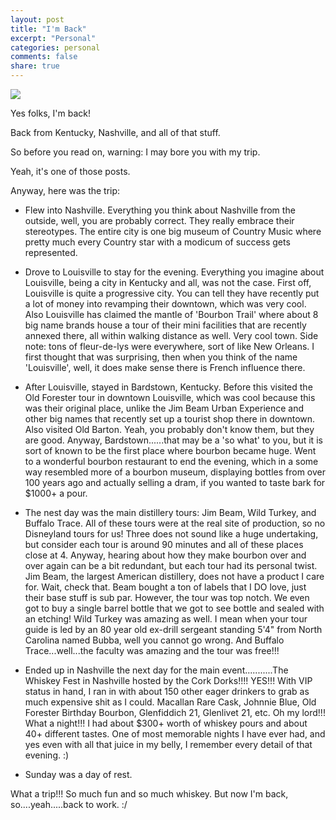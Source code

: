 ```yaml
---
layout: post
title: "I'm Back"
excerpt: "Personal"
categories: personal
comments: false
share: true
---
```



![](http://www.flylouisville.com/wp-content/uploads/SDF-Website-Route-Map-Large-Version-1024x681.jpeg)






Yes folks, I'm back!


Back from Kentucky, Nashville, and all of that stuff.


So before you read on, warning: I may bore you with my trip.


Yeah, it's one of those posts.




Anyway, here was the trip:


- Flew into Nashville. Everything you think about Nashville from the outside, well, you are probably correct. They really embrace their stereotypes. The entire city is one big museum of Country Music where pretty much every Country star with a modicum of success gets represented.


- Drove to Louisville to stay for the evening. Everything you imagine about Louisville, being a city in Kentucky and all, was not the case. First off, Louisville is quite a progressive city. You can tell they have recently put a lot of money into revamping their downtown, which was very cool. Also Louisville has claimed the mantle of 'Bourbon Trail' where about 8 big name brands house a tour of their mini facilities that are recently annexed there, all within walking distance as well. Very cool town.  Side note: tons of fleur-de-lys were everywhere, sort of like New Orleans. I first thought that was surprising, then when you think of the name 'Louisville', well, it does make sense there is French influence there.


- After Louisville, stayed in Bardstown, Kentucky. Before this visited the Old Forester tour in downtown Louisville, which was cool because this was their original place, unlike the Jim Beam Urban Experience and other big names that recently set up a tourist shop there in downtown. Also visited Old Barton. Yeah, you probably don't know them, but they are good. Anyway, Bardstown......that may be a 'so what' to you, but it is sort of known to be the first place where bourbon became huge. Went to a wonderful bourbon restaurant to end the evening, which in a some way resembled more of a bourbon museum, displaying bottles from over 100 years ago and actually selling a dram, if you wanted to taste bark for $1000+ a pour.

- The nest day was the main distillery tours: Jim Beam, Wild Turkey, and Buffalo Trace. All of these tours were at the real site of production, so no Disneyland tours for us! Three does not sound like a huge undertaking, but consider each tour is around 90 minutes and all of these places close at 4. Anyway, hearing about how they make bourbon over and over again can be a bit redundant, but each tour had its personal twist. Jim Beam, the largest American distillery, does not have a product I care for. Wait, check that. Beam bought a ton of labels that I DO love, just their base stuff is sub par. However, the tour was top notch. We even got to buy a single barrel bottle that we got to see bottle and sealed with an etching! Wild Turkey was amazing as well. I mean when your tour guide is led by an 80 year old ex-drill sergeant standing 5'4" from North Carolina named Bubba, well you cannot go wrong. And Buffalo Trace...well...the faculty was amazing and the tour was free!!! 


- Ended up in Nashville the next day for the main event...........The Whiskey Fest in Nashville hosted by the Cork Dorks!!!! YES!!! With VIP status in hand, I ran in with about 150 other eager drinkers to grab as much expensive shit as I could. Macallan Rare Cask, Johnnie Blue, Old Forester Birthday Bourbon, Glenfiddich 21, Glenlivet 21, etc. Oh my lord!!! What a night!!! I had about $300+ worth of whiskey pours and about 40+ different tastes. One of most memorable nights I have ever had, and yes even with all that juice in my belly, I remember every detail of that evening. :)


- Sunday was a day of rest. 



What a trip!!! So much fun and so much whiskey. But now I'm back, so....yeah.....back to work. :/

